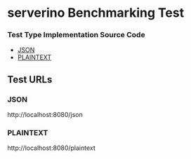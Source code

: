 # serverino Benchmarking Test

### Test Type Implementation Source Code

* [JSON](source/app.d)
* [PLAINTEXT](source/app.d)

## Test URLs
### JSON

http://localhost:8080/json

### PLAINTEXT

http://localhost:8080/plaintext

